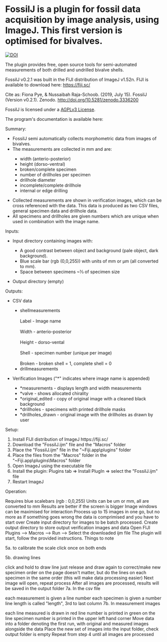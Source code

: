 # FossilJ is a plugin for fossil data acquisition by image analysis, using ImageJ. This first version is optimised for bivalves.

[![DOI](https://zenodo.org/badge/DOI/10.5281/zenodo.3336200.svg)](https://doi.org/10.5281/zenodo.3336200)

The plugin provides free, open source tools for semi-automated measurements of both drilled and undrilled bivalve shells. 

FossilJ v0.2.1 was built in the FIJI distribution of ImageJ v1.52n.
FIJI is available to download here: https://fiji.sc/

Cite as: Fiona Pye, & Nussaibah Raja-Schoob. (2019, July 15). FossilJ (Version v0.2.1). Zenodo. http://doi.org/10.5281/zenodo.3336200

FossilJ is licensed under a [AGPLv3 License](https://tldrlegal.com/license/gnu-affero-general-public-license-v3-(agpl-3.0)#summary).

The program's documentation is available here:

Summary: 
<ul>
  <li>FossilJ semi automatically collects morphometric data from images of bivalves. </li>
  <li>The measurements are collected in mm and are: </li>
    <p style="text-indent: 40px"><ul style="list-style-type:disc;">
      <li>width (anterio-posterior) </li>
      <li>height (dorso-ventral) </li>
      <li>broken/complete specimen </li>
      <li>number of drillholes per specimen </li>
      <li>drillhole diameter </li>
      <li>incomplete/complete drillhole </li>
      <li>internal or edge drilling </li>
    </p></ul>
  <li>Collected measurements are shown in verification images, which can be cross referenced with the data. This data is produced as two CSV files, general specimen data and drillhole data.</li>
  <li>All specimens and drillholes are given numbers which are unique when used in combination with the image name. </li>
</ul>  

Inputs: 
<ul>
  <li>Input directory containing images with: </li>
  <p style="text-indent: 40px"><ul style="list-style-type:disc;">
    <li>A good contrast between object and background (pale object, dark background). </li>
    <li>Blue scale bar (rgb (0,0,255)) with units of mm or &micro;m (all converted to mm). </li>
    <li>Space between specimens ~&frac13; of specimen size </li>
  </ul></p>
  <li>Output directory (empty) </li>
</ul>

Outputs:
<ul>
  <li>CSV data </li>
  <p style="text-indent: 40px">
    <ul style="list-style-type:disc;">
      <li> shellmeasurements </li>
      <br>Label - Image name </br>
      <br>Width - anterio-posterior </br>
      <br>Height - dorso-vental </br>
      <br>Shell - specimen number (unique per image) </br>
      <br>Broken - broken shell = 1, complete shell = 0 </br>
      <li> drillmeasurements </li>
  </ul></p>
  <li>Verification Images ("*" indicates where image name is appended) </li>
  <p style="text-indent: 40px">
    <ul style="list-style-type:disc;">
      <li>*measurements - displays length and width measurements </li>
      <li>*valve - shows allocated chirality </li>
      <li>*original_edited - copy of original image with a cleaned black background </li>
      <li>*drillholes - specimens with printed drillhole masks </li>
      <li>*drillholes_drawn - original image with the drillholes as drawn by user </li>
  </ul></p>
</ul>  

Setup:
<ol>
  <li>Install FIJI distribution of ImageJ https://fiji.sc/ </li>
  <li>Download the "FossilJ.ijm" file and the "Macros" folder </li>
  <li>Place the "FossilJ.ijm" file in the "~Fiji.app\plugins" folder </li>
  <li>Place the files from the "Macros" folder in the "~Fiji.app\plugins\Macros" folder </li>
  <li>Open ImageJ using the executable file </li>
  <li>Install the plugin: Plugins tab &rArr; Install PlugIn &rArr; select the "FossilJ.ijm" file </li>
  <li>Restart ImageJ </li>
</ol>

Operation:



Requires blue scalebars (rgb : 0,0,255)
Units can be um or mm, all are converted to mm
Results are better if the screen is bigger
Image windows can be maximised for interaction
Process up to 15 images in one go, but no more as if something goes wrong the data is comprimised and you have to start over
Create input directory for images to be batch processed.
Create output directory to store output verification images and data
Open FIJI
Plugins --> Macros --> Run --> Select the downloaded ijm file
The plugin will start, follow the provided instructions.
Things to note

5a. to calibrate the scale click once on both ends

5b. drawing lines

click and hold to draw line
just release and draw again to correct/make new
specimen order on the page doesn't matter, but do the lines on each specimen in the same order (this will make data processing easier)
Next image will open, repeat process
After all images are processed, results will be saved in the output folder
7a. In the csv file

each measurement is given a line number
each specimen is given a number
line length is called "length", 3rd to last column
7b. In measurement images

each line measured is drawn in red
line number is printed in green on the line
specimen number is printed in the upper left hand corner
Move data into a folder denoting the first run, with original and measured images alongside the data
Place the new set of images into the input folder, check output folder is empty
Repeat from step 4 until all images are processed
